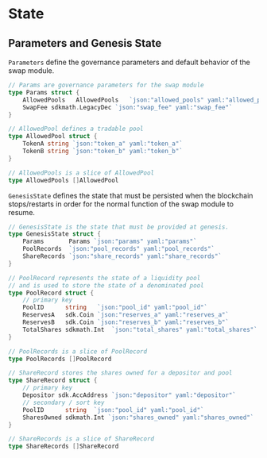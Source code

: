 <!--
order: 2
-->

# State

## Parameters and Genesis State

`Parameters` define the governance parameters and default behavior of the swap module.

```go
// Params are governance parameters for the swap module
type Params struct {
	AllowedPools   AllowedPools   `json:"allowed_pools" yaml:"allowed_pools"`
	SwapFee sdkmath.LegacyDec `json:"swap_fee" yaml:"swap_fee"`
}

// AllowedPool defines a tradable pool
type AllowedPool struct {
	TokenA string `json:"token_a" yaml:"token_a"`
	TokenB string `json:"token_b" yaml:"token_b"`
}

// AllowedPools is a slice of AllowedPool
type AllowedPools []AllowedPool
```

`GenesisState` defines the state that must be persisted when the blockchain stops/restarts in order for the normal function of the swap module to resume.

```go
// GenesisState is the state that must be provided at genesis.
type GenesisState struct {
	Params       Params `json:"params" yaml:"params"`
	PoolRecords  `json:"pool_records" yaml:"pool_records"`
	ShareRecords `json:"share_records" yaml:"share_records"`
}

// PoolRecord represents the state of a liquidity pool
// and is used to store the state of a denominated pool
type PoolRecord struct {
	// primary key
	PoolID      string   `json:"pool_id" yaml:"pool_id"`
	ReservesA   sdk.Coin `json:"reserves_a" yaml:"reserves_a"`
	ReservesB   sdk.Coin `json:"reserves_b" yaml:"reserves_b"`
	TotalShares sdkmath.Int  `json:"total_shares" yaml:"total_shares"`
}

// PoolRecords is a slice of PoolRecord
type PoolRecords []PoolRecord

// ShareRecord stores the shares owned for a depositor and pool
type ShareRecord struct {
	// primary key
	Depositor sdk.AccAddress `json:"depositor" yaml:"depositor"`
	// secondary / sort key
	PoolID      string  `json:"pool_id" yaml:"pool_id"`
	SharesOwned sdkmath.Int `json:"shares_owned" yaml:"shares_owned"`
}

// ShareRecords is a slice of ShareRecord
type ShareRecords []ShareRecord
```
